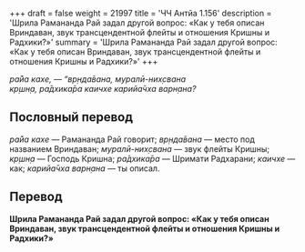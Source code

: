 +++
draft = false
weight = 21997
title = 'ЧЧ Антйа 1.156'
description = 'Шрила Рамананда Рай задал другой вопрос: «Как у тебя описан Вриндаван, звук трансцендентной флейты и отношения Кришны и Радхики?»'
summary = 'Шрила Рамананда Рай задал другой вопрос: «Как у тебя описан Вриндаван, звук трансцендентной флейты и отношения Кришны и Радхики?»'
+++

_ра̄йа кахе, — “вр̣нда̄вана, муралӣ-них̣свана  
кр̣шн̣а, ра̄дхика̄ра каичхе карийа̄чха варн̣ана?_

## Пословный перевод

_ра̄йа_ _кахе_ — Рамананда Рай говорит; _вр̣нда̄вана_ — место под названием Вриндаван; _муралӣ_\-_них̣свана_ — звук флейты Кришны; _кр̣шн̣а_ — Господь Кришна; _ра̄дхика̄ра_ — Шримати Радхарани; _каичхе_ — как; _карийа̄чха_ _варн̣ана_ — ты описал.

## Перевод

**Шрила Рамананда Рай задал другой вопрос: «Как у тебя описан Вриндаван, звук трансцендентной флейты и отношения Кришны и Радхики?»**
